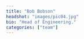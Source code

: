 ```yaml
---
title: "Bob Bobson"
headshot: "images/pic04.jpg"
bio: "Head of Engineering."
categories: ["team"]
---
```


